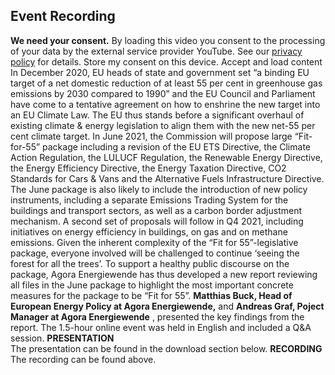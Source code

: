 ##  Event Recording 
**We need your consent.**
By loading this video you consent to the processing of your data by the external service provider YouTube. See our ​[privacy policy](https://www.agora-energiewende.org/privacy-policy)​ for details.
Store my consent on this device.
Accept and load content
In December 2020, EU heads of state and government set “a binding EU target of a net domestic reduction of at least 55 per cent in greenhouse gas emissions by 2030 compared to 1990” and the EU Council and Parliament have come to a tentative agreement on how to enshrine the new target into an EU Climate Law. The EU thus stands before a significant overhaul of existing climate & energy legislation to align them with the new net-55 per cent climate target.
In June 2021, the Commission will propose large “Fit-for-55” package including a revision of the EU ETS Directive, the Climate Action Regulation, the LULUCF Regulation, the Renewable Energy Directive, the Energy Efficiency Directive, the Energy Taxation Directive, CO2 Standards for Cars & Vans and the Alternative Fuels Infrastructure Directive. The June package is also likely to include the introduction of new policy instruments, including a separate Emissions Trading System for the buildings and transport sectors, as well as a carbon border adjustment mechanism. A second set of proposals will follow in Q4 2021, including initiatives on energy efficiency in buildings, on gas and on methane emissions.
Given the inherent complexity of the “Fit for 55”-legislative package, everyone involved will be challenged to continue ‘seeing the forest for all the trees’. To support a healthy public discourse on the package, Agora Energiewende has thus developed a new report reviewing all files in the June package to highlight the most important concrete measures for the package to be “Fit for 55”.
**Matthias Buck, Head of European Energy Policy at Agora Energiewende,** and **Andreas Graf, Poject Manager at Agora Energiewende** , presented the key findings from the report.
The 1.5-hour online event was held in English and included a Q&A session.
**PRESENTATION**  
The presentation can be found in the download section below.
**RECORDING**  
The recording can be found above.